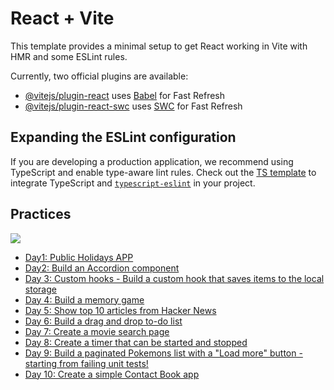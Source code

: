 # React + Vite

This template provides a minimal setup to get React working in Vite with HMR and some ESLint rules.

Currently, two official plugins are available:

- [@vitejs/plugin-react](https://github.com/vitejs/vite-plugin-react/blob/main/packages/plugin-react/README.md) uses [Babel](https://babeljs.io/) for Fast Refresh
- [@vitejs/plugin-react-swc](https://github.com/vitejs/vite-plugin-react-swc) uses [SWC](https://swc.rs/) for Fast Refresh

## Expanding the ESLint configuration

If you are developing a production application, we recommend using TypeScript and enable type-aware lint rules. Check out the [TS template](https://github.com/vitejs/vite/tree/main/packages/create-vite/template-react-ts) to integrate TypeScript and [`typescript-eslint`](https://typescript-eslint.io) in your project.

## Practices

![](https://i.imgur.com/2IcehZb.png)

- [Day1: Public Holidays APP](https://reactpractice.dev/exercise/build-a-public-holidays-app/?utm_source=calendar.reactpractice.dev&utm_medium=social&utm_campaign=calendar-v1)
- [Day2: Build an Accordion component](https://reactpractice.dev/exercise/build-an-accordion-component/?utm_source=calendar.reactpractice.dev&utm_medium=social&utm_campaign=calendar-v1)
- [Day 3: Custom hooks - Build a custom hook that saves items to the local storage](https://reactpractice.dev/exercise/create-a-custom-hook-that-allows-saving-items-to-the-local-storage/?utm_source=calendar.reactpractice.dev&utm_medium=social&utm_campaign=calendar-v1)
- [Day 4: Build a memory game](https://reactpractice.dev/exercise/build-a-memory-game/?utm_source=calendar.reactpractice.dev&utm_medium=social&utm_campaign=calendar-v1)
- [Day 5: Show top 10 articles from Hacker News](https://reactpractice.dev/exercise/show-top-10-articles-from-hacker-news/?utm_source=calendar.reactpractice.dev&utm_medium=social&utm_campaign=calendar-v1)
- [Day 6: Build a drag and drop to-do list](https://reactpractice.dev/exercise/build-a-drag-and-drop-to-do-list/?utm_source=calendar.reactpractice.dev&utm_medium=social&utm_campaign=calendar-v1)
- [Day 7: Create a movie search page](https://reactpractice.dev/exercise/create-a-movie-search-page/?utm_source=calendar.reactpractice.dev&utm_medium=social&utm_campaign=calendar-v1)
- [Day 8: Create a timer that can be started and stopped](https://reactpractice.dev/exercise/create-a-timer-that-can-be-started-and-stopped/?utm_source=calendar.reactpractice.dev&utm_medium=social&utm_campaign=calendar-v1)
- [Day 9: Build a paginated Pokemons list with a "Load more" button - starting from failing unit tests!](https://reactpractice.dev/exercise/build-a-paginated-pokemons-list-with-a-load-more-button-starting-from-failing-unit-tests/?utm_source=calendar.reactpractice.dev&utm_medium=social&utm_campaign=calendar-v1)
- [Day 10: Create a simple Contact Book app](https://reactpractice.dev/exercise/create-a-simple-contact-book-app/?utm_source=calendar.reactpractice.dev&utm_medium=social&utm_campaign=calendar-v1)
